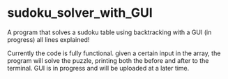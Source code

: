 # sudoku_solver_with_GUI
A program that solves a sudoku table using backtracking with a GUI (in progress) all lines explained!

Currently the code is fully functional. given a certain input in the array, the program will solve the puzzle, printing both the before and after to the terminal. GUI is in progress and will be uploaded at a later time. 
